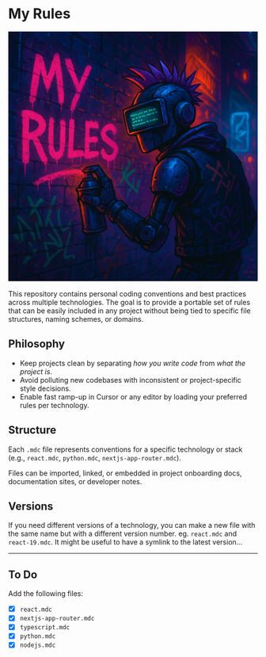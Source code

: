 # My Rules

![My Rules](assets/my-rules-repo.png)

This repository contains personal coding conventions and best practices across multiple technologies. The goal is to provide a portable set of rules that can be easily included in any project without being tied to specific file structures, naming schemes, or domains.

## Philosophy

- Keep projects clean by separating *how you write code* from *what the project is*.
- Avoid polluting new codebases with inconsistent or project-specific style decisions.
- Enable fast ramp-up in Cursor or any editor by loading your preferred rules per technology.

## Structure

Each `.mdc` file represents conventions for a specific technology or stack (e.g., `react.mdc`, `python.mdc`, `nextjs-app-router.mdc`).

Files can be imported, linked, or embedded in project onboarding docs, documentation sites, or developer notes.

## Versions

If you need different versions of a technology, you can make a new file with the same name but with a different version number. eg. `react.mdc` and `react-19.mdc`. It might be useful to have a symlink to the latest version...

---

## To Do

Add the following files:

- [x] `react.mdc`
- [x] `nextjs-app-router.mdc`
- [x] `typescript.mdc`
- [x] `python.mdc`
- [x] `nodejs.mdc`
